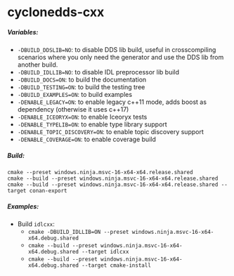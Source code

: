 # cyclonedds-cxx

##### Variables:

* `-DBUILD_DDSLIB=NO`: to disable DDS lib build, useful in crosscompiling scenarios where you only need the generator and use the DDS lib from another build.
* `-DBUILD_IDLLIB=NO`: to disable IDL preprocessor lib build
* `-DBUILD_DOCS=ON`: to build the documentation
* `-DBUILD_TESTING=ON`: to build the testing tree
* `-DBUILD_EXAMPLES=ON`: to build examples
* `-DENABLE_LEGACY=ON`: to enable legacy c++11 mode, adds boost as dependency (otherwise it uses c++17)
* `-DENABLE_ICEORYX=ON`: to enable Iceoryx tests
* `-DENABLE_TYPELIB=ON`: to enable type library support
* `-DENABLE_TOPIC_DISCOVERY=ON`: to enable topic discovery support
* `-DENABLE_COVERAGE=ON`: to enable coverage build

##### Build:

```
cmake --preset windows.ninja.msvc-16-x64-x64.release.shared
cmake --build --preset windows.ninja.msvc-16-x64-x64.release.shared
cmake --build --preset windows.ninja.msvc-16-x64-x64.release.shared --target conan-export
```

##### Examples:

* Build `idlcxx`:
    * `cmake -DBUILD_IDLLIB=ON --preset windows.ninja.msvc-16-x64-x64.debug.shared`
    * `cmake --build --preset windows.ninja.msvc-16-x64-x64.debug.shared --target idlcxx`
    * `cmake --build --preset windows.ninja.msvc-16-x64-x64.debug.shared --target cmake-install`
